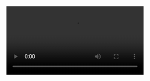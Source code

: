 <video src="cuadritos.mov" width="360" />

# Actividad 1: Atlas packer
Define una tarea Gradle (y las subtareas necesarias) para
(1) descomprimir el fichero `piskel.zip`, (2) ensamblar las imágenes 
extraídas en una sola imagen atlas ubicada en `assets/atlas.png` y por 
último (3) borrar tanto el fichero ZIP como las imágenes extraídas.

* (1) Para descomprimir un fichero ZIP con una tarea gradle puedes consultar:
https://docs.gradle.org/current/userguide/working_with_files.html#sec:unpacking_archives_example


* (3) Para eliminar ficheros puedes consultar:
https://docs.gradle.org/current/userguide/working_with_files.html#sec:deleting_files_example


* (2) Para ensamblar varias imágenes PNG en una sola imagen resultante puedes usar el siguiente código Groovy:
    ```groovy
    import javax.imageio.ImageIO
    import java.awt.Graphics
    import java.awt.image.BufferedImage
    
    
    BufferedImage result = new BufferedImage(64, 64*4, BufferedImage.TYPE_INT_RGB)
    Graphics g = result.getGraphics()
    
    int y = -64
    file("somedirectory").listFiles({file -> file.name.endsWith(".png")} as FileFilter).each {file ->
        g.drawImage(ImageIO.read(file), 0, y+=64, 64, 64, null)
    }
    ImageIO.write(result,"png",new File("atlas.png"))
    ```
    *** Este código busca las imágenes con extensión `.png` que haya dentro de un directorio llamado 
`somedirectory`, y ensambla las cuatro primeras una debajo de otra, a tamaño 64x64, en una imagen resultante
llamada `atlas.png`.

# Actividad 2: Class generator

Define una tarea Gradle que lea las líneas del fichero de un fichero de texto, 
y luego, genere un fichero ".java" en el que debe haber definida una clase con un campo
estático de tipo array de strings; los elementos de este array serán cada una de las
lineas que se han leído.

Por ejemplo, si el fichero de texto contiene estas líneas:
```
Solo se que no se nada
I have a dream
Pienso, luego existo
Sin dudas, no hay progreso
```

La tarea debe generar un fichero ".java" similar al siguiente:
```java
class NombreDeLaClase {
  static String[] nombreDelArray = {
    "Solo se que no se nada",
    "I have a dream",
    "Pienso, luego existo",
    "Sin dudas, no hay progreso"
  };
}
```
*** Tanto la ubicación de este fichero java, como los nombres de la clase y del array, tendràs 
que averiguarlos a partir del codigo del fichero `core/src/com/mygdx/game/MyGdxGame.java`.

### TIPS:
* Para leer todas las líneas del fichero y obtenerlas en un `List<String>` puedes utilizar:

```java
Files.readAllLines(Paths.get("ElFicheroDeLectura"))
```

* Para escribir un `String` en un fichero puedes utilizar:

```java
Files.writeString(Paths.get("ElFicheroDeEscritura"), elStringAEscribir)
```
